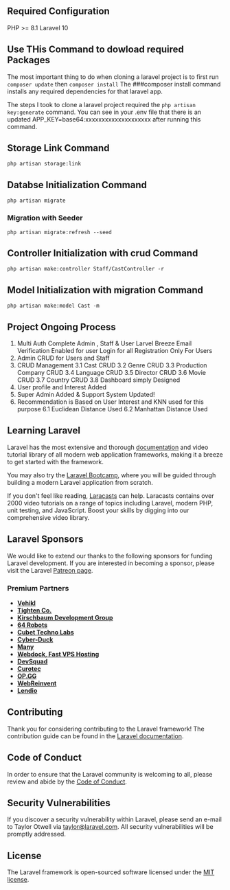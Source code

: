## Required Configuration

PHP >= 8.1
Laravel 10

## Use THis Command to dowload required Packages

The most important thing to do when cloning a laravel project is to first run `composer update` then `composer install` The ###composer install command installs any required dependencies for that laravel app.

The steps I took to clone a laravel project required the `php artisan key:generate` command. You can see in your .env file that there is an updated APP_KEY=base64:xxxxxxxxxxxxxxxxxxxx after running this command.

## Storage Link Command

`php artisan storage:link`

## Databse Initialization Command

`php artisan migrate`

### Migration with Seeder

`php artisan migrate:refresh --seed`

## Controller Initialization with crud Command

`php artisan make:controller Staff/CastController -r`

## Model Initialization with migration Command

`php artisan make:model Cast -m`

## Project Ongoing Process

1. Multi Auth Complete
   Admin , Staff & User
   Larvel Breeze
   Email Verification Enabled for user
   Login for all
   Registration Only For Users
2. Admin CRUD for Users and Staff
3. CRUD Management
   3.1 Cast CRUD
   3.2 Genre CRUD
   3.3 Production Company CRUD
   3.4 Language CRUD
   3.5 Director CRUD
   3.6 Movie CRUD
   3.7 Country CRUD
   3.8 Dashboard simply Designed
4. User profile and Interest Added
5. Super Admin Added & Support System Updated!
6. Recommendation is Based on User Interest and KNN used for this purpose
   6.1 Euclidean Distance Used
   6.2 Manhattan Distance Used

## Learning Laravel

Laravel has the most extensive and thorough [documentation](https://laravel.com/docs) and video tutorial library of all modern web application frameworks, making it a breeze to get started with the framework.

You may also try the [Laravel Bootcamp](https://bootcamp.laravel.com), where you will be guided through building a modern Laravel application from scratch.

If you don't feel like reading, [Laracasts](https://laracasts.com) can help. Laracasts contains over 2000 video tutorials on a range of topics including Laravel, modern PHP, unit testing, and JavaScript. Boost your skills by digging into our comprehensive video library.

## Laravel Sponsors

We would like to extend our thanks to the following sponsors for funding Laravel development. If you are interested in becoming a sponsor, please visit the Laravel [Patreon page](https://patreon.com/taylorotwell).

### Premium Partners

-   **[Vehikl](https://vehikl.com/)**
-   **[Tighten Co.](https://tighten.co)**
-   **[Kirschbaum Development Group](https://kirschbaumdevelopment.com)**
-   **[64 Robots](https://64robots.com)**
-   **[Cubet Techno Labs](https://cubettech.com)**
-   **[Cyber-Duck](https://cyber-duck.co.uk)**
-   **[Many](https://www.many.co.uk)**
-   **[Webdock, Fast VPS Hosting](https://www.webdock.io/en)**
-   **[DevSquad](https://devsquad.com)**
-   **[Curotec](https://www.curotec.com/services/technologies/laravel/)**
-   **[OP.GG](https://op.gg)**
-   **[WebReinvent](https://webreinvent.com/?utm_source=laravel&utm_medium=github&utm_campaign=patreon-sponsors)**
-   **[Lendio](https://lendio.com)**

## Contributing

Thank you for considering contributing to the Laravel framework! The contribution guide can be found in the [Laravel documentation](https://laravel.com/docs/contributions).

## Code of Conduct

In order to ensure that the Laravel community is welcoming to all, please review and abide by the [Code of Conduct](https://laravel.com/docs/contributions#code-of-conduct).

## Security Vulnerabilities

If you discover a security vulnerability within Laravel, please send an e-mail to Taylor Otwell via [taylor@laravel.com](mailto:taylor@laravel.com). All security vulnerabilities will be promptly addressed.

## License

The Laravel framework is open-sourced software licensed under the [MIT license](https://opensource.org/licenses/MIT).
